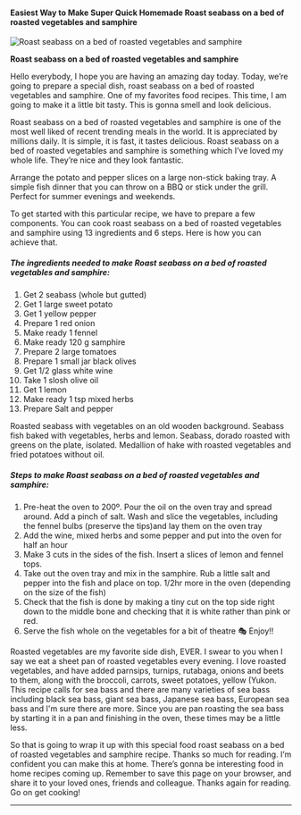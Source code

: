             

#### Easiest Way to Make Super Quick Homemade Roast seabass on a bed of roasted vegetables and samphire

![Roast seabass on a bed of roasted vegetables and samphire](https://img-global.cpcdn.com/recipes/151c7698f138dc87/751x532cq70/roast-seabass-on-a-bed-of-roasted-vegetables-and-samphire-recipe-main-photo.jpg)

**Roast seabass on a bed of roasted vegetables and samphire**

Hello everybody, I hope you are having an amazing day today. Today, we’re going to prepare a special dish, roast seabass on a bed of roasted vegetables and samphire. One of my favorites food recipes. This time, I am going to make it a little bit tasty. This is gonna smell and look delicious.

Roast seabass on a bed of roasted vegetables and samphire is one of the most well liked of recent trending meals in the world. It is appreciated by millions daily. It is simple, it is fast, it tastes delicious. Roast seabass on a bed of roasted vegetables and samphire is something which I’ve loved my whole life. They’re nice and they look fantastic.

Arrange the potato and pepper slices on a large non-stick baking tray. A simple fish dinner that you can throw on a BBQ or stick under the grill. Perfect for summer evenings and weekends.

To get started with this particular recipe, we have to prepare a few components. You can cook roast seabass on a bed of roasted vegetables and samphire using 13 ingredients and 6 steps. Here is how you can achieve that.

##### The ingredients needed to make Roast seabass on a bed of roasted vegetables and samphire:

1.  Get 2 seabass (whole but gutted)
2.  Get 1 large sweet potato
3.  Get 1 yellow pepper
4.  Prepare 1 red onion
5.  Make ready 1 fennel
6.  Make ready 120 g samphire
7.  Prepare 2 large tomatoes
8.  Prepare 1 small jar black olives
9.  Get 1/2 glass white wine
10.  Take 1 slosh olive oil
11.  Get 1 lemon
12.  Make ready 1 tsp mixed herbs
13.  Prepare Salt and pepper

Roasted seabass with vegetables on an old wooden background. Seabass fish baked with vegetables, herbs and lemon. Seabass, dorado roasted with greens on the plate, isolated. Medallion of hake with roasted vegetables and fried potatoes without oil.

##### Steps to make Roast seabass on a bed of roasted vegetables and samphire:

1.  Pre-heat the oven to 200º. Pour the oil on the oven tray and spread around. Add a pinch of salt. Wash and slice the vegetables, including the fennel bulbs (preserve the tips)and lay them on the oven tray
2.  Add the wine, mixed herbs and some pepper and put into the oven for half an hour
3.  Make 3 cuts in the sides of the fish. Insert a slices of lemon and fennel tops.
4.  Take out the oven tray and mix in the samphire. Rub a little salt and pepper into the fish and place on top. 1/2hr more in the oven (depending on the size of the fish)
5.  Check that the fish is done by making a tiny cut on the top side right down to the middle bone and checking that it is white rather than pink or red.
6.  Serve the fish whole on the vegetables for a bit of theatre 🎭 Enjoy!!

Roasted vegetables are my favorite side dish, EVER. I swear to you when I say we eat a sheet pan of roasted vegetables every evening. I love roasted vegetables, and have added parnsips, turnips, rutabaga, onions and beets to them, along with the broccoli, carrots, sweet potatoes, yellow (Yukon. This recipe calls for sea bass and there are many varieties of sea bass including black sea bass, giant sea bass, Japanese sea bass, European sea bass and I'm sure there are more. Since you are pan roasting the sea bass by starting it in a pan and finishing in the oven, these times may be a little less.

So that is going to wrap it up with this special food roast seabass on a bed of roasted vegetables and samphire recipe. Thanks so much for reading. I’m confident you can make this at home. There’s gonna be interesting food in home recipes coming up. Remember to save this page on your browser, and share it to your loved ones, friends and colleague. Thanks again for reading. Go on get cooking!

* * *